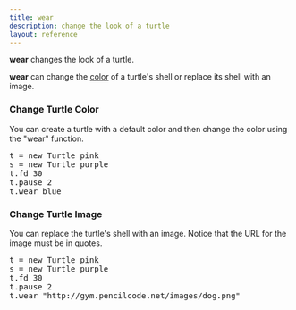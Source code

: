 ```yaml
---
title: wear
description: change the look of a turtle
layout: reference
---
```


**wear** changes the look of a turtle.

**wear** can change the [color](colors.html) of a turtle's shell or replace its shell with an image. 

### Change Turtle Color
You can create a turtle with a default color and then change the color using the "wear" function. 

<pre class="jumbo">
t = new Turtle <span data-dfnup="optional color">pink</span>
s = new Turtle purple
t.fd 30
t.pause 2
t.<span data-dfn="command after a dot">wear blue
</pre>

<script type="demo">
sally = null
setup ->
  remove sally
demo ->
  t = new Turtle pink
  pause 1
  plan ->
    s = new Turtle purple
    pause 1
    plan ->
      t.fd 30
      t.pause 2
      t.wear blue
</script>

### Change Turtle Image
You can replace the turtle's shell with an image. Notice that the URL for the image must be in quotes. 

<pre class="examp">
t = new Turtle <span data-dfnup="optional color">pink</span>
s = new Turtle purple
t.fd 30
t.pause 2
t.<span data-dfn="command after a dot">wear "http://gym.pencilcode.net/images/dog.png"
</pre>

<script type="demo" height=200>
t = s = null
setup ->
  remove t, s
demo ->
  s = new Turtle pink
  pause 1
  plan ->
    t = new Turtle purple
    t.pause 1
    t.fd 30
    t.pause 2
    t.wear "http://gym.pencilcode.net/images/dog.png"
</script>

<!-- you can also use fade, mirror, etc. to change the look of the turtle -->
